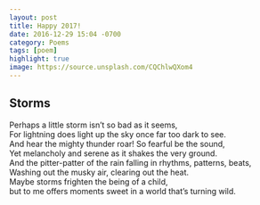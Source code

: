 ```yaml
---
layout: post
title: Happy 2017!
date: 2016-12-29 15:04 -0700
category: Poems
tags: [poem]
highlight: true
image: https://source.unsplash.com/CQChlwQXom4
---
```

## Storms
Perhaps a little storm isn’t so bad as it seems,  
For lightning does light up the sky once far too dark to see.  
And hear the mighty thunder roar! So fearful be the sound,  
Yet melancholy and serene as it shakes the very ground.  
And the pitter-patter of the rain falling in rhythms, patterns, beats,  
Washing out the musky air, clearing out the heat.  
Maybe storms frighten the being of a child,  
but to me offers moments sweet in a world that’s turning wild. 